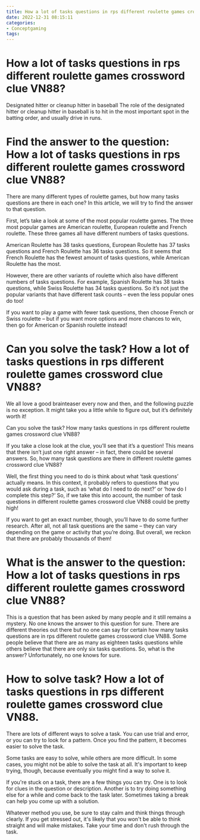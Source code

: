 ```yaml
---
title: How a lot of tasks questions in rps different roulette games crossword clue VN88
date: 2022-12-31 08:15:11
categories:
- Conceptgaming
tags:
---
```



#  How a lot of tasks questions in rps different roulette games crossword clue VN88?

Designated hitter or cleanup hitter in baseball
The role of the designated hitter or cleanup hitter in baseball is to hit in the most important spot in the batting order, and usually drive in runs.

#  Find the answer to the question: How a lot of tasks questions in rps different roulette games crossword clue VN88?

There are many different types of roulette games, but how many tasks questions are there in each one? In this article, we will try to find the answer to that question.

First, let’s take a look at some of the most popular roulette games. The three most popular games are American roulette, European roulette and French roulette. These three games all have different numbers of tasks questions.

American Roulette has 38 tasks questions, European Roulette has 37 tasks questions and French Roulette has 36 tasks questions. So it seems that French Roulette has the fewest amount of tasks questions, while American Roulette has the most.

However, there are other variants of roulette which also have different numbers of tasks questions. For example, Spanish Roulette has 38 tasks questions, while Swiss Roulette has 34 tasks questions. So it’s not just the popular variants that have different task counts – even the less popular ones do too!

If you want to play a game with fewer task questions, then choose French or Swiss roulette – but if you want more options and more chances to win, then go for American or Spanish roulette instead!

#  Can you solve the task? How a lot of tasks questions in rps different roulette games crossword clue VN88?

We all love a good brainteaser every now and then, and the following puzzle is no exception. It might take you a little while to figure out, but it’s definitely worth it!

Can you solve the task? How many tasks questions in rps different roulette games crossword clue VN88?

If you take a close look at the clue, you’ll see that it’s a question! This means that there isn’t just one right answer – in fact, there could be several answers. So, how many task questions are there in different roulette games crossword clue VN88?

Well, the first thing you need to do is think about what ‘task questions’ actually means. In this context, it probably refers to questions that you would ask during a task, such as ‘what do I need to do next?’ or ‘how do I complete this step?’ So, if we take this into account, the number of task questions in different roulette games crossword clue VN88 could be pretty high!

If you want to get an exact number, though, you’ll have to do some further research. After all, not all task questions are the same – they can vary depending on the game or activity that you’re doing. But overall, we reckon that there are probably thousands of them!

#  What is the answer to the question: How a lot of tasks questions in rps different roulette games crossword clue VN88?

This is a question that has been asked by many people and it still remains a mystery. No one knows the answer to this question for sure. There are different theories out there but no one can say for certain how many tasks questions are in rps different roulette games crossword clue VN88. Some people believe that there are as many as eighteen tasks questions while others believe that there are only six tasks questions. So, what is the answer? Unfortunately, no one knows for sure.

#  How to solve task? How a lot of tasks questions in rps different roulette games crossword clue VN88.

There are lots of different ways to solve a task. You can use trial and error, or you can try to look for a pattern. Once you find the pattern, it becomes easier to solve the task.

Some tasks are easy to solve, while others are more difficult. In some cases, you might not be able to solve the task at all. It's important to keep trying, though, because eventually you might find a way to solve it.

If you're stuck on a task, there are a few things you can try. One is to look for clues in the question or description. Another is to try doing something else for a while and come back to the task later. Sometimes taking a break can help you come up with a solution.

Whatever method you use, be sure to stay calm and think things through clearly. If you get stressed out, it's likely that you won't be able to think straight and will make mistakes. Take your time and don't rush through the task.